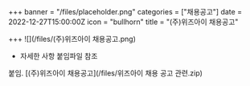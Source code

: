 +++
banner = "/files/placeholder.png"
categories = ["채용공고"]
date = 2022-12-27T15:00:00Z
icon = "bullhorn"
title = "(주)위즈아이 채용공고"

+++
![](/files/(주)위즈아이 채용공고.png)

* 자세한 사항 붙임파일 참조

붙임. \[(주)위즈아이 채용공고\](/files/위즈아이 채용 공고 관련.zip)